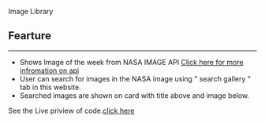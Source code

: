 Image Library


## Fearture
---


- Shows Image of the week from NASA IMAGE API [Click here for more infromation on api](https://api.nasa.gov/)
- User can search for images in the NASA image using " search gallery " tab in this website.
- Searched images are shown on card with title above and image below.



See the Live priview of code.[click here](https://madannaik.github.io/ImageLibrary/#/)
